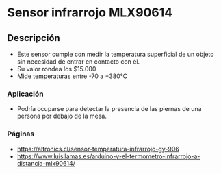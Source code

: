 # Sensor infrarrojo MLX90614

## Descripción

- Este sensor cumple con medir la temperatura superficial de un objeto sin necesidad de entrar en contacto con él.
- Su valor rondea los $15.000 
- Mide temperaturas entre -70 a +380°C

### Aplicación
- Podría ocuparse para detectar la presencia de las piernas de una persona por debajo de la mesa.

### Páginas

- https://altronics.cl/sensor-temperatura-infrarrojo-gy-906
- https://www.luisllamas.es/arduino-y-el-termometro-infrarrojo-a-distancia-mlx90614/
